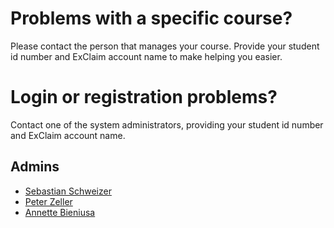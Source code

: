 Problems with a specific course?
================================

Please contact the person that manages your course.
Provide your student id number and ExClaim account name to make helping you easier.


Login or registration problems?
===============================

Contact one of the system administrators, providing your student id number and ExClaim account name.

Admins
------

- [Sebastian Schweizer](https://pl.cs.uni-kl.de/homepage/en/staff/SebastianSchweizer/)
- [Peter Zeller](https://softech.cs.uni-kl.de/homepage/en/staff/PeterZeller/)
- [Annette Bieniusa](https://softech.cs.uni-kl.de/homepage/en/staff/AnnetteBieniusa/)


